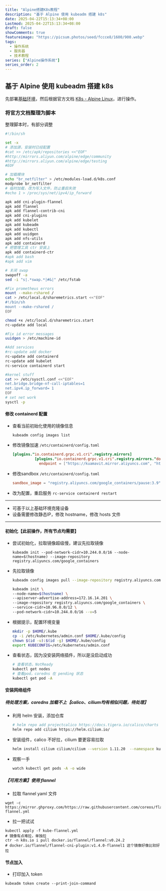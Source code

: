 ```yaml
---
title: "Alpine搭建K8s教程"
description: "基于 Alpine 使用 kubeadm 搭建 k8s"
date: 2025-04-22T15:13:34+08:00
Lastmod: 2025-04-22T15:13:34+08:00
draft: false
showComments: true
featureimage: "https://picsum.photos/seed/fccce8/1600/900.webp"
tags:
  - 操作系统
  - 服务器
  - 技术教程
series: ["Alpine操作系统"]
series_order: 2
---
```



## 基于 Alpine 使用 kubeadm 搭建 k8s

先部署[基础环境](https://www.cnblogs.com/chongxs/p/17982220/alpine-base-env)，然后根据官方文档 [K8s - Alpine Linux](https://wiki.alpinelinux.org/wiki/K8s)，进行操作。

### 将官方文档整理为脚本

整理脚本时，有部分调整

```bash
#!/bin/sh

set -x
# 添加源，安装时已经配置
#cat >> /etc/apk/repositories <<"EOF"
#http://mirrors.aliyun.com/alpine/edge/community
#http://mirrors.aliyun.com/alpine/edge/testing
#EOF

# 加载模块
echo "br_netfilter" > /etc/modules-load.d/k8s.conf
modprobe br_netfilter
# 临时加载，改为写入文件，防止重启失效
#echo 1 > /proc/sys/net/ipv4/ip_forward

apk add cni-plugin-flannel
apk add flannel
apk add flannel-contrib-cni
apk add cni-plugins
apk add kubelet
apk add kubeadm
apk add kubectl
apk add uuidgen
apk add nfs-utils
apk add containerd
# 把管理工具 ctr 安装上
apk add containerd-ctr
#apk add bash
#apk add vim

# 关闭 swap
swapoff -a
sed -i "s|.*swap.*|#&|" /etc/fstab

#Fix prometheus errors
mount --make-rshared /
cat > /etc/local.d/sharemetrics.start <<"EOF"
#!/bin/sh
mount --make-rshared /
EOF

chmod +x /etc/local.d/sharemetrics.start
rc-update add local

#Fix id error messages
uuidgen > /etc/machine-id

#Add services
#rc-update add docker
rc-update add containerd
rc-update add kubelet
rc-service containerd start

#kernel stuff
cat >> /etc/sysctl.conf <<"EOF"
net.bridge.bridge-nf-call-iptables=1
net.ipv4.ip_forward= 1
EOF
# set net work
sysctl -p
```

#### 修改 containerd 配置

- 查看当前初始化使用的镜像信息

    ```shell
    kubeadm config images list
    ```

- 修改镜像加速 `/etc/containerd/config.toml`

    ```toml
    [plugins."io.containerd.grpc.v1.cri".registry.mirrors]
              [plugins."io.containerd.grpc.v1.cri".registry.mirrors."docker.io"]
                endpoint = ["https://kuamavit.mirror.aliyuncs.com", "https://registry-1.docker.io"]
    ```

- 修改sandbox `/etc/containerd/config.toml`

    ```toml
    sandbox_image = "registry.aliyuncs.com/google_containers/pause:3.9"
    ```

- 改为配置，重启服务 `rc-service containerd restart`

___

- 可基于以上基础环境克隆设备
- 设备需要修改静态IP，修改 hostname，修改 hosts 文件

___

#### 初始化【此前操作，所有节点均需要】

- 尝试初始化，拉取镜像超级慢，建议先拉取镜像

    ```shell
    kubeadm init --pod-network-cidr=10.244.0.0/16 --node-name=$(hostname) --image-repository registry.aliyuncs.com/google_containers
    ```

- 先拉取镜像

    ```sh
    kubeadm config images pull --image-repository registry.aliyuncs.com/google_containers
    ```

    ```sh
    kubeadm init \
    --node-name=$(hostname) \
    --apiserver-advertise-address=172.16.14.201 \
    --image-repository registry.aliyuncs.com/google_containers \
    --service-cidr=10.96.0.0/12 \
    --pod-network-cidr=10.244.0.0/16 --v=5
    ```

- 根据提示，配置环境变量

    ```sh
    mkdir -p $HOME/.kube
    cp -i /etc/kubernetes/admin.conf $HOME/.kube/config
    chown $(id -u):$(id -g) $HOME/.kube/config
    export KUBECONFIG=/etc/kubernetes/admin.conf
    ```

- 查看状态，因为没安装网络插件，所以是没启动成功

    ```bash
    # 查看状态，NotReady
    kubectl get nodes
    # 查看pod，coredns 在 pending 状态
    kubectl get pod -A
    ```

#### 安装网络组件

##### 待处理方案，coredns 加载不上【calico、cilium均有相似问题，待处理】

- 利用 helm 安装，添加仓库

    ```bash
    # helm repo add projectcalico https://docs.tigera.io/calico/charts
    helm repo add cilium https://helm.cilium.io/
    ```

- 安装组件，calico 不好拉，cilium 要更容易拉取

    ```bash
    helm install cilium cilium/cilium --version 1.11.20  --namespace kube-system
    ```

- 观察一手

    ```bash
    watch kubectl get pods -A -o wide
    ```

##### 【可用方案】使用 flannel

- 拉取 flannel yaml 文件

```shell
wget -c  https://mirror.ghproxy.com/https://raw.githubusercontent.com/coreos/flannel/master/Documentation/kube-flannel.yml
```

- 拉一把试试

```shell
kubectl apply -f kube-flannel.yml
# 镜像有点难拉，单独拉
ctr -n k8s.io i pull docker.io/flannel/flannel:v0.24.2
# docker.io/flannel/flannel-cni-plugin:v1.4.0-flannel1 这个镜像好像比较好拉
```

#### 节点加入

- 打印加入 token

```shell
kubeadm token create --print-join-command
```
